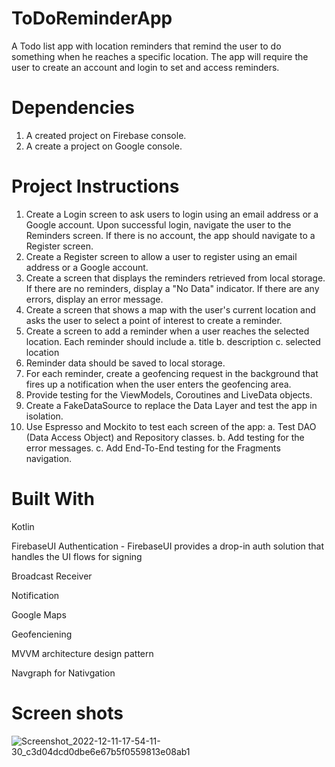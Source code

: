 # ToDoReminderApp

A Todo list app with location reminders that remind the user to do something when he reaches a specific location. The app will require the user to create an account and login to set and access reminders.


# Dependencies

1. A created project on Firebase console.
2. A create a project on Google console.

# Project Instructions

1. Create a Login screen to ask users to login using an email address or a Google account.  Upon successful login, navigate the user to the Reminders screen.   If there is no account, the app should navigate to a Register screen.
2. Create a Register screen to allow a user to register using an email address or a Google account.
3. Create a screen that displays the reminders retrieved from local storage. If there are no reminders, display a   "No Data"  indicator.  If there are any errors, display an error message.
4. Create a screen that shows a map with the user's current location and asks the user to select a point of interest to create a reminder.
5. Create a screen to add a reminder when a user reaches the selected location.  Each reminder should include
    a. title
    b. description
    c. selected location
6. Reminder data should be saved to local storage.
7. For each reminder, create a geofencing request in the background that fires up a notification when the user enters the geofencing area.
8. Provide testing for the ViewModels, Coroutines and LiveData objects.
9. Create a FakeDataSource to replace the Data Layer and test the app in isolation.
10. Use Espresso and Mockito to test each screen of the app:
    a. Test DAO (Data Access Object) and Repository classes.
    b. Add testing for the error messages.
    c. Add End-To-End testing for the Fragments navigation.

# Built With

Kotlin

FirebaseUI Authentication - FirebaseUI provides a drop-in auth solution that handles the UI flows for signing

Broadcast Receiver

Notification

Google Maps

Geofenciening

MVVM architecture design pattern

Navgraph for Nativgation

# Screen shots
![Screenshot_2022-12-11-17-54-11-30_c3d04dcd0dbe6e67b5f0559813e08ab1](https://user-images.githubusercontent.com/104698688/206915303-52246d70-f28d-4ac4-9610-78d70a51d0f6.jpg)


